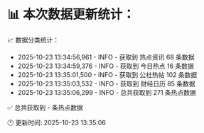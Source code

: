 📊 本次数据更新统计：
==========================

📈 数据分类统计：
- 2025-10-23 13:34:56,961 - INFO - 获取到 热点资讯 68 条数据
- 2025-10-23 13:34:59,376 - INFO - 获取到 今日热点 16 条数据
- 2025-10-23 13:35:01,500 - INFO - 获取到 公社热帖 102 条数据
- 2025-10-23 13:35:03,532 - INFO - 获取到 财经日历 85 条数据
- 2025-10-23 13:35:06,299 - INFO - 总共获取到 271 条热点数据

✅ 总共获取到 - 条热点数据

🕐 更新时间: 2025-10-23 13:35:06
